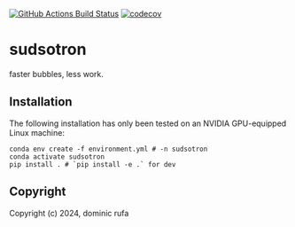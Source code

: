 [![GitHub Actions Build Status](https://github.com/dominicrufa/sudsotron/workflows/CI/badge.svg)](https://github.com/dominicrufa/sudsotron/actions?query=workflow%3ACI)
[![codecov](https://codecov.io/gh/dominicrufa/sudsotron/branch/main/graph/badge.svg)](https://codecov.io/gh/dominicrufa/sudsotron/branch/main)

# sudsotron

faster bubbles, less work.

## Installation

The following installation has only been tested on an NVIDIA GPU-equipped Linux machine:

```shell
conda env create -f environment.yml # -n sudsotron
conda activate sudsotron
pip install . # `pip install -e .` for dev
```

## Copyright
Copyright (c) 2024, dominic rufa
